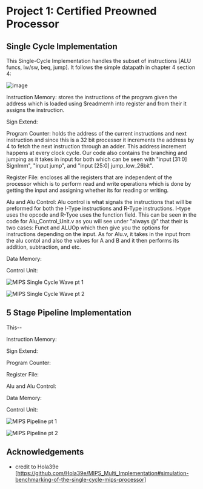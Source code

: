 
# Project 1: Certified Preowned Processor




## Single Cycle Implementation

This Single-Cycle Implementation handles the subset of instructions [ALU funcs, lw/sw, beq, jump]. It follows the simple datapath in chapter 4 section 4: 

![image](https://user-images.githubusercontent.com/97343745/204700081-77cc7ea8-87e5-4ae6-aa25-9e570f50dada.png)

Instruction Memory: stores the instructions of the program given the address which is loaded using $readmemh into register and from their it assigns the instruction. 

Sign Extend: 

Program Counter: holds the address of the current instructions and next instruction and since this is a 32 bit processor it increments the address by 4 to fetch the next instruction through an adder. This address increment happens at every clock cycle. Our code also contains the branching and jumping as it takes in input for both which can be seen with "input [31:0] SignImm", "input jump", and "input [25:0] jump_low_26bit".

Register File: encloses all the registers that are independent of the processor which is to perform read and write operations which is done by getting the input and assigning whether its for reading or writing. 

Alu and Alu Control: Alu control is what signals the instructions that will be preformed for both the I-Type instructions and R-Type instructions. I-type uses the opcode and R-Tyoe uses the function field. This can be seen in the code for Alu_Control_Unit.v as you will see under "always @" that their is two cases: Funct and ALUOp which then give you the options for instructions depending on the input. As for Alu.v, it takes in the input from the alu contol and also the values for A and B and it then performs its addition, subtraction, and etc. 

Data Memory:

Control Unit:



![MIPS Single Cycle Wave pt 1](https://user-images.githubusercontent.com/97343745/204691965-04af2abd-99ff-4a65-b5a5-202a6c15a9be.png)

![MIPS Single Cycle Wave pt 2](https://user-images.githubusercontent.com/97343745/204692086-7c2a0e35-2e5d-4f1f-90f6-2ca7b3c86123.png)



## 5 Stage Pipeline Implementation
This--

Instruction Memory:

Sign Extend:

Program Counter:

Register File:

Alu and Alu Control:

Data Memory:

Control Unit:

![MIPS Pipeline pt 1](https://user-images.githubusercontent.com/97343745/204692206-d0226dab-1aea-46b2-8a9c-639d498323e9.png)

![MIPS Pipeline pt 2](https://user-images.githubusercontent.com/97343745/204692340-9322fc92-1cbf-43db-b7bd-88a68136b2c6.png)
## Acknowledgements

 - credit to Hola39e [https://github.com/Hola39e/MIPS_Multi_Implementation#simulation-benchmarking-of-the-single-cycle-mips-processor]
